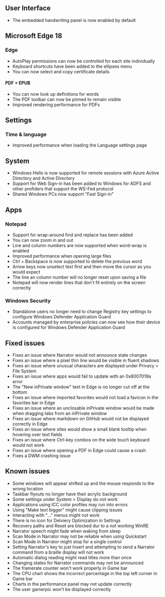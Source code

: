 ## User Interface
- The embedded handwriting panel is now enabled by default

## Microsoft Edge 18
### Edge
- AutoPlay permissions can now be controlled for each site individually
- Keyboard shortcuts have been added to the ellipses menu
- You can now select and copy certificate details

#### PDF + EPUB
- You can now look up definitions for words
- The PDF toolbar can now be pinned to remain visible
- Improved rendering performance for PDFs

## Settings
### Time & language
- Improved performance when loading the Language settings page

## System
- Windows Hello is now supported for remote sessions with Azure Active Directory and Active Directory
- Support for Web Sign-in has been added to Windows for ADFS and other profiders that support the WS-Fed protocol
- Shared Windows PCs now support "Fast Sign-in"

## Apps
### Notepad
- Support for wrap-around find and replace has been added
- You can now zoom in and out
- Line and column numbers are now supported when word-wrap is enabled
- Improved performance when opening large files
- Ctrl + Backspace is now supported to delete the previous word
- Arrow keys now unselect text first and then move the cursor as you would expect
- The line an column number will no longer reset upon saving a file
- Notepad will now render lines that don't fit entirely on the screen correctly

### Windows Security
- Standalone users no longer need to change Registry key settings to configure Windows Defender Application Guard
- Accounts managed by enterprise policies can now see how their device is configured for Windows Defender Application Guard

## Fixed issues
- Fixes an issue where Narrator would not announce state changes
- Fixes an issue where a pixel thin line would be visible in fluent shadows
- Fixes an issue where unusual characters are displayed under Privacy > File System
- Fixes an issue where apps would fail to update with an 0x8007019a error
- The "New inPrivate window" text in Edge is no longer cut off at the bottom
- Fixes an issue where imported favorites would not load a favicon in the favorites bar in Edge
- Fixes an issue where an unclosable inPrivate window would be made when dragging tabs from an inPrivate window
- Fixes an issue where markdown on GitHub would not be displayed correctly in Edge
- Fixes an issue where sites would show a small blank tooltip when hovering over text fields
- Fixes an issue where Ctrl-key combos on the wide touch keyboard would not work
- Fixes an issue where opening a PDF in Edge could cause a crash
- Fixes a DWM crashing issue

## Known issues
- Some windows will appear shifted up and the mouse responds to the wrong location
- Taskbar flyouts no longer have their acrylic background
- Some settings under System > Display do not work
- Applications using ICC color profiles may run into errors
- Using "Make text bigger" might cause clipping issues
- Interacting with "..." menus might not work
- There is no icon for Delviery Optimization in Settings
- Recovery paths and Reset are blocked dur to a not working WinRE
- Narrator speech might fade when waking from sleep
- Scan Mode in Narrator may not be reliable when using Quickstart
- Scan Mode in Narrator might stop for a single control
- Setting Narrator's key to just Insert and attempting to send a Narrator command from a braille display will not work
- Automatic dialog reading might read titles more than once
- Changing states for Narrator commands may not be announced
- The framerate counter won't work properly in Game bar
- The CPU chart shows the incorrect percentage in the top left corner in Game bar
- Charts in the performance panel may not update correctly
- The user gamerpic won't be displayed correctly